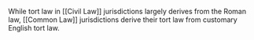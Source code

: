 While tort law in [[Civil Law]] jurisdictions largely derives from the Roman law, [[Common Law]] jurisdictions derive their tort law from customary English tort law.